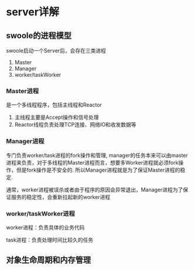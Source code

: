 # server详解
## swoole的进程模型
swoole启动一个Server后，会存在三类进程
1. Master
2. Manager
3. worker/taskWorker

### Master进程
是一个多线程程序，包括主线程和Reactor
1. 主线程主要是Accept操作和信号处理
2. Reactor线程负责处理TCP连接、网络IO和收发数据等

### Manager进程
专门负责worker/task进程的fork操作和管理, manager的任务本来可以由master进程来负责，对于多线程的Master进程而言，想要多Worker进程就必须fork操作，但是fork操作是不安全的. 所以Manager进程就是为了保证Master进程的稳定.

通常，worker进程被误杀或者由于程序的原因会异常退出，Manager进程为了保证服务的稳定性，会重新拉起新的worker进程

### worker/taskWorker进程
worker进程：负责具体的业务代码

task进程：负责处理时间比较久的任务

## 对象生命周期和内存管理